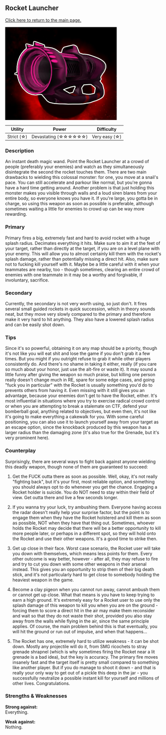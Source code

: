 ## Rocket Launcher

[Click here to return to the main page.](Weapons-Guide.md)

<img src="../images/weapons/weaponsguide/rocket.png" height="300px"/>

| Utility | Power | Difficulty |
|-------------|-------------------------|----------------|
| Strict (☆) | Devastating (☆☆☆☆☆☆) | Very easy (☆) |

### Description

An instant death magic wand. Point the Rocket Launcher at a crowd of people (preferably your enemies) and watch as they simultaneously disintegrate the second the rocket touches them. There are two main drawbacks to wielding this colossal monster: for one, you move at a snail's pace. You can still accelerate and parkour like normal, but you're gonna have a hard time getting around. Another problem is that just holding this monster makes you visible through walls and a loud siren blares from your entire body, so everyone knows you have it. If you're large, you gotta be in charge, so using this weapon as soon as possible is preferable, although sometimes waiting a little for enemies to crowd up can be way more rewarding.

### Primary

Primary fires a big, extremely fast and hard to avoid rocket with a huge splash radius. Decimates everything it hits. Make sure to aim it at the feet of your target, rather than directly at the target, if you are on a level plane with your enemy. This will allow you to almost certainly kill them with the rocket's splash damage, rather than potentially missing a direct hit. Also, make sure not to fucking kill yourself with it. Maybe be a little careful with it when your teammates are nearby, too - though sometimes, clearing an entire crowd of enemies with one teammate in it may be a worthy and forgivable, if involuntary, sacrifice.

### Secondary

Currently, the secondary is not very worth using, so just don't. It fires several small guided rockets in quick succession, which in theory sounds neat, but they move very slowly compared to the primary and therefore make it very hard to hit anything. They also have a lowered splash radius and can be easily shot down.

### Tips

Since it's so powerful, obtaining it on any map should be a priority, though it's not like you will eat shit and lose the game if you don't grab it a few times. But you might if you outright refuse to grab it while other players consistently do. And there's no shame in taking it either, really (if you care so much about your honor, just use the alt-fire or waste it). It may sound a little funny after giving the weapon so much praise, but killing one person really doesn't change much in RE, spare for some edge cases, and going "fuck you in particular" with the Rocket is usually something you'd do to prevents others from having it. Even missing with it still gives you an advantage, because your enemies don't get to have the Rocket, either. It's most influential in situations where you try to exercise radical crowd control or when you are attempting to break a stalemate on CTF, defend your bomberball goal, anything related to objectives, but even then, it's not like it's going to make everything a cakewalk for you. With some careful positioning, you can also use it to launch yourself away from your target as an escape option, since the knockback produced by this weapon has a larger radius than the damaging zone (it's also true for the Grenade, but it's very prominent here).

### Counterplay

Surprisingly, there are several ways to fight back against anyone wielding this deadly weapon, though none of them are guaranteed to succeed:

1. Get the FUCK outta there as soon as possible. Well, okay, it's not really "fighting back", but it's your first, most reliable option, and something you should always opt to do whenever you get the chance. Engaging a Rocket holder is suicide. You do NOT need to stay within their field of view. Get outta there and live a few seconds longer.

2. If you wanna try your luck, try ambushing them. Everyone having access the radar doesn't really help your surprise factor, but the point is to engage them when they have the Rocket holstered and kill them as soon as possible, NOT when they have that thing out. Sometimes, whoever holds the Rocket may decide that there will be a better opportunity to kill more people later, or perhaps in a different spot, so they will hold onto the Rocket and use their other weapons. It's a good time to strike then.

3. Get up close in their face. Worst case scenario, the Rocket user will take you down with themselves, which means less points for them. Every other outcome is way better, however - after all, they may refuse to fire and try to cut you down with some other weapons in their arsenal instead. This gives you an opportunity to strip them of their big death stick, and it's not particularly hard to get close to somebody holding the heaviest weapon in the game.

4. Become a clay pigeon when you cannot run away, cannot ambush them or cannot get up close. What that means is you have to keep trying to earn a high ground. It's extremely easy for a Rocket user to use only the splash damage of this weapon to kill you when you are on the ground - forcing them to score a direct hit in the air may make them reconsider and wait so that they do not waste their shot, provided you also stay away from the walls while flying in the air, since the same principle applies. Of course, the main problem behind this is that eventually, you will hit the ground or run out of impulse, and when that happens...

5. The Rocket has one, extremely hard to utilize weakness - it can be shot down. Mostly any projectile will do it, from SMG ricochets to stray grenade shrapnel (which is why sometimes firing the Rocket near a lit grenade is a bad idea), but the key is accuracy. The primary fire moves insanely fast and the target itself is pretty small compared to something like another player. But if you do manage to shoot it down - and that is really your only way to get out of a pickle this deep in the jar - you successfully neutralize a possible instant kill for yourself and millions of other lives. Congratulations.

### Strengths & Weaknesses

**Strong against:** <br/>Everything.

**Weak against:** <br/>Nothing.
